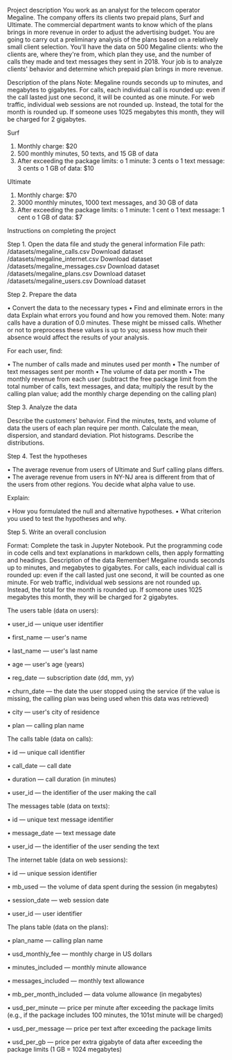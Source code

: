 Project description
You work as an analyst for the telecom operator Megaline. The company offers its clients two prepaid plans, Surf and Ultimate. The commercial department wants to know which of the plans brings in more revenue in order to adjust the advertising budget.
You are going to carry out a preliminary analysis of the plans based on a relatively small client selection. You'll have the data on 500 Megaline clients: who the clients are, where they're from, which plan they use, and the number of calls they made and text messages they sent in 2018. Your job is to analyze clients' behavior and determine which prepaid plan brings in more revenue.


Description of the plans
Note: Megaline rounds seconds up to minutes, and megabytes to gigabytes. For calls, each individual call is rounded up: even if the call lasted just one second, it will be counted as one minute. For web traffic, individual web sessions are not rounded up. Instead, the total for the month is rounded up. If someone uses 1025 megabytes this month, they will be charged for 2 gigabytes.

Surf

1.	Monthly charge: $20
2.	500 monthly minutes, 50 texts, and 15 GB of data
3.	After exceeding the package limits:
o	1 minute: 3 cents
o	1 text message: 3 cents
o	1 GB of data: $10

Ultimate

1.	Monthly charge: $70
2.	3000 monthly minutes, 1000 text messages, and 30 GB of data
3.	After exceeding the package limits:
o	1 minute: 1 cent
o	1 text message: 1 cent
o	1 GB of data: $7

Instructions on completing the project

Step 1. Open the data file and study the general information
File path:
/datasets/megaline_calls.csv Download dataset
/datasets/megaline_internet.csv Download dataset
/datasets/megaline_messages.csv Download dataset
/datasets/megaline_plans.csv Download dataset
/datasets/megaline_users.csv Download dataset

Step 2. Prepare the data

•	Convert the data to the necessary types
•	Find and eliminate errors in the data
Explain what errors you found and how you removed them. Note: many calls have a duration of 0.0 minutes. These might be missed calls. Whether or not to preprocess these values is up to you; assess how much their absence would affect the results of your analysis.

For each user, find:

•	The number of calls made and minutes used per month
•	The number of text messages sent per month
•	The volume of data per month
•	The monthly revenue from each user (subtract the free package limit from the total number of calls, text messages, and data; multiply the result by the calling plan value; add the monthly charge depending on the calling plan)

Step 3. Analyze the data

Describe the customers' behavior. Find the minutes, texts, and volume of data the users of each plan require per month. Calculate the mean, dispersion, and standard deviation. Plot histograms. Describe the distributions.

Step 4. Test the hypotheses

•	The average revenue from users of Ultimate and Surf calling plans differs.
•	The average revenue from users in NY-NJ area is different from that of the users from other regions.
You decide what alpha value to use.

Explain:

•	How you formulated the null and alternative hypotheses.
•	What criterion you used to test the hypotheses and why.

Step 5. Write an overall conclusion

Format: Complete the task in Jupyter Notebook. Put the programming code in code cells and text explanations in markdown cells, then apply formatting and headings.
Description of the data
Remember! Megaline rounds seconds up to minutes, and megabytes to gigabytes. For calls, each individual call is rounded up: even if the call lasted just one second, it will be counted as one minute. For web traffic, individual web sessions are not rounded up. Instead, the total for the month is rounded up. If someone uses 1025 megabytes this month, they will be charged for 2 gigabytes.

The users table (data on users):

•	user_id — unique user identifier

•	first_name — user's name

•	last_name — user's last name

•	age — user's age (years)

•	reg_date — subscription date (dd, mm, yy)

•	churn_date — the date the user stopped using the service (if the value is missing, the calling plan was being used when this data was retrieved)

•	city — user's city of residence

•	plan — calling plan name

The calls table (data on calls):

•	id — unique call identifier

•	call_date — call date

•	duration — call duration (in minutes)

•	user_id — the identifier of the user making the call

The messages table (data on texts):

•	id — unique text message identifier

•	message_date — text message date

•	user_id — the identifier of the user sending the text

The internet table (data on web sessions):

•	id — unique session identifier

•	mb_used — the volume of data spent during the session (in megabytes)

•	session_date — web session date

•	user_id — user identifier

The plans table (data on the plans):

•	plan_name — calling plan name

•	usd_monthly_fee — monthly charge in US dollars

•	minutes_included — monthly minute allowance

•	messages_included — monthly text allowance

•	mb_per_month_included — data volume allowance (in megabytes)

•	usd_per_minute — price per minute after exceeding the package limits (e.g., if the package includes 100 minutes, the 101st minute will be charged)

•	usd_per_message — price per text after exceeding the package limits

•	usd_per_gb — price per extra gigabyte of data after exceeding the package limits (1 GB = 1024 megabytes)



